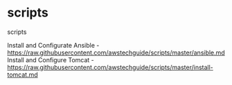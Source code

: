 # scripts
scripts

Install and Configurate Ansible - https://raw.githubusercontent.com/awstechguide/scripts/master/ansible.md
Install and Configure Tomcat - https://raw.githubusercontent.com/awstechguide/scripts/master/install-tomcat.md
